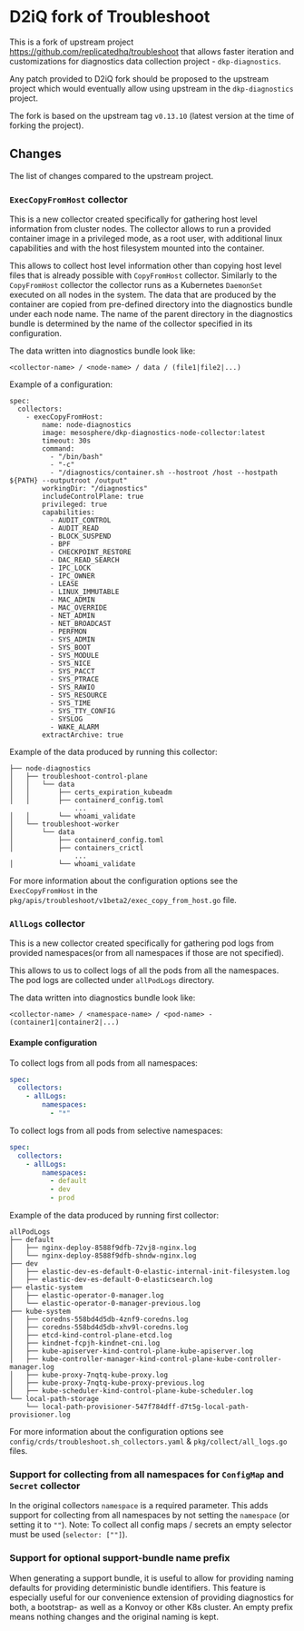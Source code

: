 # D2iQ fork of Troubleshoot

This is a fork of upstream project https://github.com/replicatedhq/troubleshoot
that allows faster iteration and customizations for diagnostics data collection
project - `dkp-diagnostics`.

Any patch provided to D2iQ fork should be proposed to the upstream project which
would eventually allow using upstream in the `dkp-diagnostics` project.

The fork is based on the upstream tag `v0.13.10` (latest version at the time of
forking the project).

## Changes

The list of changes compared to the upstream project.

### `ExecCopyFromHost` collector

This is a new collector created specifically for gathering host level information
from cluster nodes. The collector allows to run a provided container image in a
privileged mode, as a root user, with additional linux capabilities and with the
host filesystem mounted into the container.

This allows to collect host level information other than copying host level
files that is already possible with `CopyFromHost` collector. Similarly to the
`CopyFromHost` collector the collector runs as a Kubernetes `DaemonSet` executed
on all nodes in the system. The data that are produced by the container are
copied from pre-defined directory into the diagnostics bundle under each
node name. The name of the parent directory in the diagnostics bundle is determined
by the name of the collector specified in its configuration.

The data written into diagnostics bundle look like:

```
<collector-name> / <node-name> / data / (file1|file2|...)
```

Example of a configuration:

```
spec:
  collectors:
    - execCopyFromHost:
        name: node-diagnostics
        image: mesosphere/dkp-diagnostics-node-collector:latest
        timeout: 30s
        command:
          - "/bin/bash"
          - "-c"
          - "/diagnostics/container.sh --hostroot /host --hostpath ${PATH} --outputroot /output"
        workingDir: "/diagnostics"
        includeControlPlane: true
        privileged: true
        capabilities:
          - AUDIT_CONTROL
          - AUDIT_READ
          - BLOCK_SUSPEND
          - BPF
          - CHECKPOINT_RESTORE
          - DAC_READ_SEARCH
          - IPC_LOCK
          - IPC_OWNER
          - LEASE
          - LINUX_IMMUTABLE
          - MAC_ADMIN
          - MAC_OVERRIDE
          - NET_ADMIN
          - NET_BROADCAST
          - PERFMON
          - SYS_ADMIN
          - SYS_BOOT
          - SYS_MODULE
          - SYS_NICE
          - SYS_PACCT
          - SYS_PTRACE
          - SYS_RAWIO
          - SYS_RESOURCE
          - SYS_TIME
          - SYS_TTY_CONFIG
          - SYSLOG
          - WAKE_ALARM
        extractArchive: true
```

Example of the data produced by running this collector:

```
├── node-diagnostics
│   ├── troubleshoot-control-plane
│   │   └── data
│   │       ├── certs_expiration_kubeadm
│   │       ├── containerd_config.toml
                ...
│   │       └── whoami_validate
│   └── troubleshoot-worker
│       └── data
│           ├── containerd_config.toml
│           ├── containers_crictl
                ...
│           └── whoami_validate
```

For more information about the configuration options see the
`ExecCopyFromHost` in the `pkg/apis/troubleshoot/v1beta2/exec_copy_from_host.go`
file.


### `AllLogs` collector
This is a new collector created specifically for gathering pod logs from provided
namespaces(or from all namespaces if those are not specified).

This allows to us to collect logs of all the pods from all the namespaces. 
The pod logs are collected under `allPodLogs` directory.

The data written into diagnostics bundle look like:

```
<collector-name> / <namespace-name> / <pod-name> - (container1|container2|...)
```

#### Example configuration

To collect logs from all pods from all namespaces:

```yaml
spec:
  collectors:
    - allLogs:
        namespaces:
          - "*"
```

To collect logs from all pods from selective namespaces:

```yaml
spec:
  collectors:
    - allLogs:
        namespaces:
          - default
          - dev
          - prod
```

Example of the data produced by running first collector:

```
allPodLogs
├── default
│   ├── nginx-deploy-8588f9dfb-72vj8-nginx.log
│   └── nginx-deploy-8588f9dfb-shndw-nginx.log
├── dev
│   ├── elastic-dev-es-default-0-elastic-internal-init-filesystem.log
│   ├── elastic-dev-es-default-0-elasticsearch.log
├── elastic-system
│   ├── elastic-operator-0-manager.log
│   └── elastic-operator-0-manager-previous.log
├── kube-system
│   ├── coredns-558bd4d5db-4znf9-coredns.log
│   ├── coredns-558bd4d5db-xhv9l-coredns.log
│   ├── etcd-kind-control-plane-etcd.log
│   ├── kindnet-fcpjh-kindnet-cni.log
│   ├── kube-apiserver-kind-control-plane-kube-apiserver.log
│   ├── kube-controller-manager-kind-control-plane-kube-controller-manager.log
│   ├── kube-proxy-7nqtq-kube-proxy.log
│   ├── kube-proxy-7nqtq-kube-proxy-previous.log
│   ├── kube-scheduler-kind-control-plane-kube-scheduler.log
└── local-path-storage
    └── local-path-provisioner-547f784dff-d7t5g-local-path-provisioner.log
```

For more information about the configuration options see `config/crds/troubleshoot.sh_collectors.yaml` & `pkg/collect/all_logs.go`
files.

### Support for collecting from all namespaces for `ConfigMap` and `Secret` collector

In the original collectors `namespace` is a required parameter. This adds support for collecting from all namespaces by not setting the `namespace` (or setting it to `""`).
Note: To collect all config maps / secrets an empty selector must be used (`selector: [""]`).

### Support for optional support-bundle name prefix

When generating a support bundle, it is useful to allow for providing naming defaults for providing deterministic bundle identifiers. This feature is especially useful for our convenience extension of providing diagnostics for both, a bootstrap- as well as a Konvoy or other K8s cluster. An empty prefix means nothing changes and the original naming is kept.